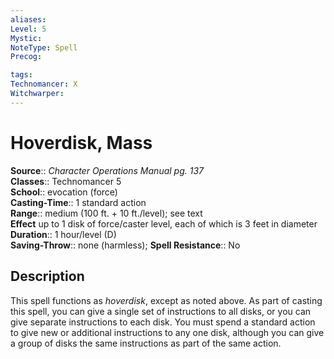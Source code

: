 ```yaml
---
aliases: 
Level: 5
Mystic: 
NoteType: Spell
Precog: 

tags: 
Technomancer: X
Witchwarper: 
---
```


# Hoverdisk, Mass

**Source**:: _Character Operations Manual pg. 137_  
**Classes**:: Technomancer 5  
**School**:: evocation (force)  
**Casting-Time**:: 1 standard action  
**Range**:: medium (100 ft. + 10 ft./level); see text  
**Effect** up to 1 disk of force/caster level, each of which is 3 feet in diameter  
**Duration**:: 1 hour/level (D)  
**Saving-Throw**:: none (harmless);
**Spell Resistance**:: No

## Description

This spell functions as _hoverdisk_, except as noted above. As part of casting this spell, you can give a single set of instructions to all disks, or you can give separate instructions to each disk. You must spend a standard action to give new or additional instructions to any one disk, although you can give a group of disks the same instructions as part of the same action.
